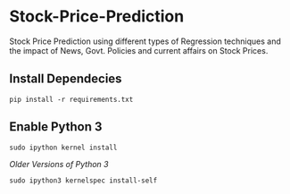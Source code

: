 # Stock-Price-Prediction
Stock Price Prediction using different types of Regression techniques and the impact of News, Govt. Policies and current affairs on Stock Prices.

## Install Dependecies

```
pip install -r requirements.txt
```

## Enable Python 3
```
sudo ipython kernel install
```
*Older Versions of Python 3*
```
sudo ipython3 kernelspec install-self
```

